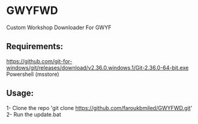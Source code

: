 # GWYFWD
Custom Workshop Downloader For GWYF 

## Requirements: <br />
https://github.com/git-for-windows/git/releases/download/v2.36.0.windows.1/Git-2.36.0-64-bit.exe <br />
Powershell (msstore) <br />

## Usage: <br />
1- Clone the repo 'git clone https://github.com/faroukbmiled/GWYFWD.git' <br />
2- Run the update.bat
